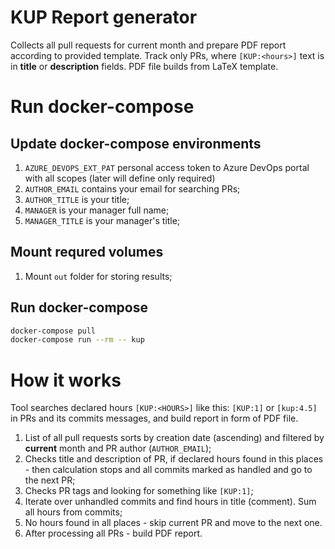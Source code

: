 # KUP Report generator
Collects all pull requests for current month and prepare PDF report according to provided template. Track only PRs, where `[KUP:<hours>]` text is in **title** or **description** fields. PDF file builds from LaTeX template.

# Run docker-compose

## Update docker-compose environments
1. `AZURE_DEVOPS_EXT_PAT` personal access token to Azure DevOps portal with all scopes (later will define only required)
2. `AUTHOR_EMAIL` contains your email for searching PRs;
3. `AUTHOR_TITLE` is your title;
4. `MANAGER` is your manager full name;
5. `MANAGER_TITLE` is your manager's title;

## Mount requred volumes
1. Mount `out` folder for storing results;

## Run docker-compose

``` bash
docker-compose pull
docker-compose run --rm -- kup
```

# How it works 
Tool searches declared hours `[KUP:<HOURS>]` like this: `[KUP:1]` or `[kup:4.5]` in PRs and its commits messages, and build report in form of PDF file.

1. List of all pull requests sorts by creation date (ascending) and filtered by **current** month and PR author (`AUTHOR_EMAIL`);
2. Checks title and description of PR, if declared hours found in this places - then calculation stops and all commits marked as handled and go to the next PR;
3. Checks PR tags and looking for something like `[KUP:1]`;
4. Iterate over unhandled commits and find hours in title (comment). Sum all hours from commits;
5. No hours found in all places - skip current PR and move to the next one.
6. After processing all PRs - build PDF report.

